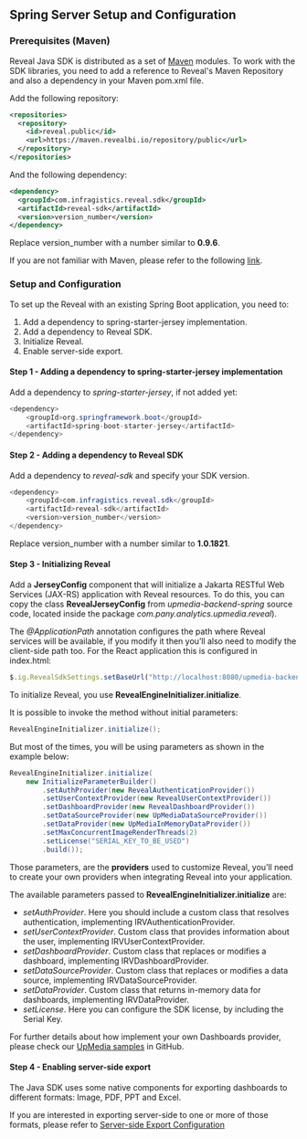 ## Spring Server Setup and Configuration

<a name='maven-dependency'></a>

### Prerequisites (Maven)

Reveal Java SDK is distributed as a set of [Maven](https://maven.apache.org/what-is-maven.html) modules. To work with the SDK libraries, you need to add a reference to Reveal's Maven Repository and also a dependency in your Maven pom.xml file.

Add the following repository:

```xml
<repositories>
  <repository>
    <id>reveal.public</id>
    <url>https://maven.revealbi.io/repository/public</url>
  </repository>	
</repositories>
```

And the following dependency:

```xml
<dependency>
  <groupId>com.infragistics.reveal.sdk</groupId>
  <artifactId>reveal-sdk</artifactId>
  <version>version_number</version>
</dependency>
```

Replace version_number with a number similar to **0.9.6**.

If you are not familiar with Maven, please refer to the following [link](https://maven.apache.org/guides/getting-started/maven-in-five-minutes.html).

### Setup and Configuration

To set up the Reveal with an existing Spring Boot application, you need to:

1.  Add a dependency to spring-starter-jersey implementation.
2.  Add a dependency to Reveal SDK.
3.  Initialize Reveal.
4.  Enable server-side export.

#### Step 1 - Adding a dependency to spring-starter-jersey implementation

Add a dependency to *spring-starter-jersey*, if not added yet:

``` java
<dependency>
    <groupId>org.springframework.boot</groupId>
    <artifactId>spring-boot-starter-jersey</artifactId>
</dependency>
```

#### Step 2 - Adding a dependency to Reveal SDK

Add a dependency to *reveal-sdk* and specify your SDK version.

``` java
<dependency>
    <groupId>com.infragistics.reveal.sdk</groupId>
    <artifactId>reveal-sdk</artifactId>
    <version>version_number</version>
</dependency>
```

Replace version_number with a number similar to **1.0.1821**.

#### Step 3 - Initializing Reveal

Add a **JerseyConfig** component that will initialize a Jakarta RESTful Web Services (JAX-RS) application with Reveal resources.
To do this, you can copy the class **RevealJerseyConfig** from *upmedia-backend-spring* source code, located inside the package *com.pany.analytics.upmedia.reveal*).

The *@ApplicationPath* annotation configures the path where Reveal services will be available, if you modify it then you’ll also need to modify the client-side path too. For the React application this is configured in index.html:

``` js
$.ig.RevealSdkSettings.setBaseUrl("http://localhost:8080/upmedia-backend/reveal-api/");
```

To initialize Reveal, you use **RevealEngineInitializer.initialize**.

It is possible to invoke the method without initial parameters:

``` java
RevealEngineInitializer.initialize();
```
But most of the times, you will be using parameters as shown in the example below:

``` java
RevealEngineInitializer.initialize(
    new InitializeParameterBuilder()
        .setAuthProvider(new RevealAuthenticationProvider())
        .setUserContextProvider(new RevealUserContextProvider())
        .setDashboardProvider(new RevealDashboardProvider())
        .setDataSourceProvider(new UpMediaDataSourceProvider())
        .setDataProvider(new UpMediaInMemoryDataProvider())
        .setMaxConcurrentImageRenderThreads(2)
        .setLicense("SERIAL_KEY_TO_BE_USED")
        .build());
```
Those parameters, are the **providers** used to customize Reveal, you’ll need to create your own providers when integrating Reveal into your application.

The available parameters passed to **RevealEngineInitializer.initialize** are:
- *setAuthProvider*. Here you should include a custom class that resolves authentication, implementing IRVAuthenticationProvider.
- *setUserContextProvider*. Custom class that provides information about the user, implementing IRVUserContextProvider.
- *setDashboardProvider*. Custom class that replaces or modifies a dashboard, implementing IRVDashboardProvider.
- *setDataSourceProvider*. Custom class that replaces or modifies a data source, implementing IRVDataSourceProvider.
- *setDataProvider*. Custom class that returns in-memory data for dashboards, implementing IRVDataProvider.
- *setLicense*. Here you can configure the SDK license, by including the Serial Key.

For further details about how implement your own Dashboards provider, please check our [UpMedia samples](https://github.com/RevealBi/sdk-samples-java) in GitHub.

#### Step 4 - Enabling server-side export

The Java SDK uses some native components for exporting dashboards to different formats: Image, PDF, PPT and Excel.

If you are interested in exporting server-side to one or more of those formats, please refer to [Server-side Export Configuration](export-server-side.md)